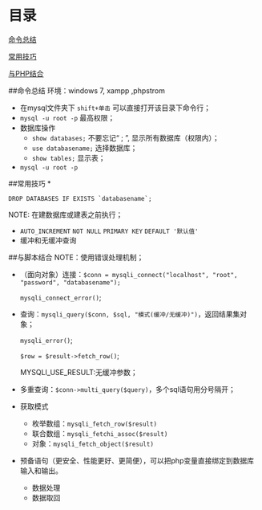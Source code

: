 目录
=====
[命令总结](#命令总结)

[常用技巧](#常用技巧)

[与PHP结合](#与脚本结合)

##命令总结
    环境：windows 7, xampp ,phpstrom
* 在mysql文件夹下 `shift+单击` 可以直接打开该目录下命令行； 
* `mysql -u root -p` 最高权限；
* 数据库操作
  * `show databases;` 不要忘记“ ; ”, 显示所有数据库（权限内）；
  * `use databasename;` 选择数据库；
  * `show tables;` 显示表；
* `mysql -u root -p `


##常用技巧
*   
```MYSQL
DROP DATABASES IF EXISTS `databasename`;
```
  NOTE: 在建数据库或建表之前执行；
*   `AUTO_INCREMENT` `NOT NULL` `PRIMARY KEY` `DEFAULT '默认值'` 
*   缓冲和无缓冲查询

##与脚本结合
        NOTE：使用错误处理机制；
*   （面向对象）连接：`$conn = mysqli_connect("localhost", "root", "password", "databasename");`

       `mysqli_connect_error()`;
*   查询：`mysqli_query($conn, $sql, "模式(缓冲/无缓冲)")`，返回结果集对象；

       `mysqli_error()`;
       
       `$row = $result->fetch_row()`;
       
       MYSQLI_USE_RESULT:无缓冲参数；   
 *   多重查询：`$conn->multi_query($query)`，多个sql语句用分号隔开；      
 *   获取模式
     *   枚举数组：`mysqli_fetch_row($result)`
     *   联合数组：`mysqli_fetchi_assoc($result)`
     *   对象：`mysqli_fetch_object($result)`
 *   预备语句（更安全、性能更好、更简便），可以把php变量直接绑定到数据库输入和输出。
     *  数据处理
     *  数据取回

 
       

